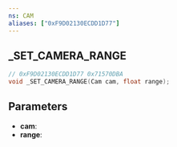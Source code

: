 ```yaml
---
ns: CAM
aliases: ["0xF9D02130ECDD1D77"]
---
```

## _SET_CAMERA_RANGE

```c
// 0xF9D02130ECDD1D77 0x71570DBA
void _SET_CAMERA_RANGE(Cam cam, float range);
```


## Parameters
* **cam**: 
* **range**: 

